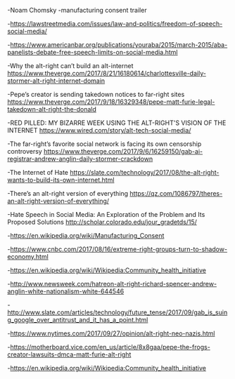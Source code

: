 -Noam Chomsky
  -manufacturing consent trailer

-https://lawstreetmedia.com/issues/law-and-politics/freedom-of-speech-social-media/

-https://www.americanbar.org/publications/youraba/2015/march-2015/aba-panelists-debate-free-speech-limits-on-social-media.html

-Why the alt-right can’t build an alt-internet
https://www.theverge.com/2017/8/21/16180614/charlottesville-daily-stormer-alt-right-internet-domain

-Pepe’s creator is sending takedown notices to far-right sites
https://www.theverge.com/2017/9/18/16329348/pepe-matt-furie-legal-takedown-alt-right-the-donald

-RED PILLED: MY BIZARRE WEEK USING THE ALT-RIGHT'S VISION OF THE INTERNET
https://www.wired.com/story/alt-tech-social-media/

-The far-right’s favorite social network is facing its own censorship controversy
https://www.theverge.com/2017/9/6/16259150/gab-ai-registrar-andrew-anglin-daily-stormer-crackdown

-The Internet of Hate
https://slate.com/technology/2017/08/the-alt-right-wants-to-build-its-own-internet.html

-There’s an alt-right version of everything
https://qz.com/1086797/theres-an-alt-right-version-of-everything/

-Hate Speech in Social Media: An Exploration of the Problem and Its Proposed Solutions
http://scholar.colorado.edu/jour_gradetds/15/

-https://en.wikipedia.org/wiki/Manufacturing_Consent

-https://www.cnbc.com/2017/08/16/extreme-right-groups-turn-to-shadow-economy.html

-https://en.wikipedia.org/wiki/Wikipedia:Community_health_initiative

-http://www.newsweek.com/hatreon-alt-right-richard-spencer-andrew-anglin-white-nationalism-white-644546

-http://www.slate.com/articles/technology/future_tense/2017/09/gab_is_suing_google_over_antitrust_and_it_has_a_point.html

-https://www.nytimes.com/2017/09/27/opinion/alt-right-neo-nazis.html

-https://motherboard.vice.com/en_us/article/8x8gaa/pepe-the-frogs-creator-lawsuits-dmca-matt-furie-alt-right

-https://en.wikipedia.org/wiki/Wikipedia:Community_health_initiative

